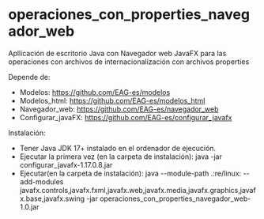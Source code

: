 # operaciones_con_properties_navegador_web
Apllicación de escritorio Java con Navegador web JavaFX para las operaciones con archivos de internacionalización con archivos properties

Depende de:
- Modelos: https://github.com/EAG-es/modelos
- Modelos_html: https://github.com/EAG-es/modelos_html
- Navegador_web: https://github.com/EAG-es/navegador_web
- Configurar_javaFX: https://github.com/EAG-es/configurar_javafx

Instalación:
- Tener Java JDK 17+ instalado en el ordenador de ejecución.
- Ejecutar la primera vez (en la carpeta de instalación): java -jar configurar_javafx-1.17.0.8.jar 
- Ejecutar(en la carpeta de instalación): java --module-path .:re/linux: --add-modules javafx.controls,javafx.fxml,javafx.web,javafx.media,javafx.graphics,javafx.base,javafx.swing -jar operaciones_con_properties_navegador_web-1.0.jar
